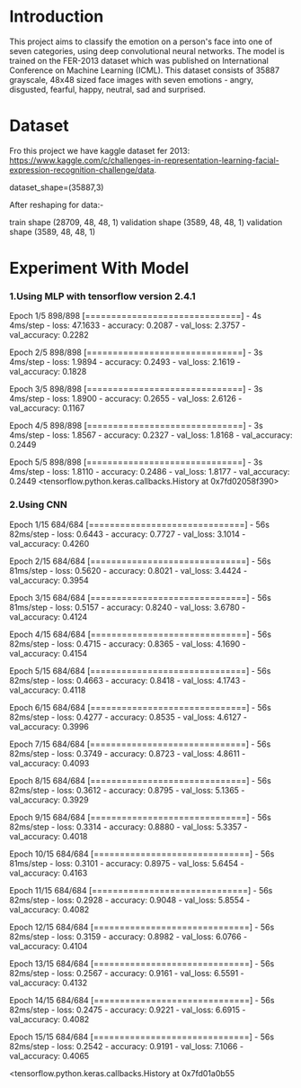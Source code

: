 <h1>Introduction</h1>

This project aims to classify the emotion on a person's face into one of seven categories, using deep convolutional neural networks. The model is trained on the FER-2013 dataset which was published on International Conference on Machine Learning (ICML). This dataset consists of 35887 grayscale, 48x48 sized face images with seven emotions - angry, disgusted, fearful, happy, neutral, sad and surprised.

<h1>Dataset</h1>

Fro this project we have kaggle dataset fer 2013: https://www.kaggle.com/c/challenges-in-representation-learning-facial-expression-recognition-challenge/data.

dataset_shape=(35887,3)

After reshaping for data:-

train shape (28709, 48, 48, 1)
validation shape (3589, 48, 48, 1)
validation shape (3589, 48, 48, 1)


<h1>Experiment With Model</h1>
  <h3>1.Using MLP with tensorflow version 2.4.1</h3>
Epoch 1/5
898/898 [==============================] - 4s 4ms/step - loss: 47.1633 - accuracy: 0.2087 - val_loss: 2.3757 - val_accuracy: 0.2282

Epoch 2/5
898/898 [==============================] - 3s 4ms/step - loss: 1.9894 - accuracy: 0.2493 - val_loss: 2.1619 - val_accuracy: 0.1828

Epoch 3/5
898/898 [==============================] - 3s 4ms/step - loss: 1.8900 - accuracy: 0.2655 - val_loss: 2.6126 - val_accuracy: 0.1167

Epoch 4/5
898/898 [==============================] - 3s 4ms/step - loss: 1.8567 - accuracy: 0.2327 - val_loss: 1.8168 - val_accuracy: 0.2449

Epoch 5/5
898/898 [==============================] - 3s 4ms/step - loss: 1.8110 - accuracy: 0.2486 - val_loss: 1.8177 - val_accuracy: 0.2449
<tensorflow.python.keras.callbacks.History at 0x7fd02058f390>

<h3>2.Using CNN</h3> 

Epoch 1/15
684/684 [==============================] - 56s 82ms/step - loss: 0.6443 - accuracy: 0.7727 - val_loss: 3.1014 - val_accuracy: 0.4260

Epoch 2/15
684/684 [==============================] - 56s 81ms/step - loss: 0.5620 - accuracy: 0.8021 - val_loss: 3.4424 - val_accuracy: 0.3954

Epoch 3/15
684/684 [==============================] - 56s 81ms/step - loss: 0.5157 - accuracy: 0.8240 - val_loss: 3.6780 - val_accuracy: 0.4124

Epoch 4/15
684/684 [==============================] - 56s 82ms/step - loss: 0.4715 - accuracy: 0.8365 - val_loss: 4.1690 - val_accuracy: 0.4154

Epoch 5/15
684/684 [==============================] - 56s 82ms/step - loss: 0.4663 - accuracy: 0.8418 - val_loss: 4.1743 - val_accuracy: 0.4118

Epoch 6/15
684/684 [==============================] - 56s 82ms/step - loss: 0.4277 - accuracy: 0.8535 - val_loss: 4.6127 - val_accuracy: 0.3996

Epoch 7/15
684/684 [==============================] - 56s 82ms/step - loss: 0.3749 - accuracy: 0.8723 - val_loss: 4.8611 - val_accuracy: 0.4093

Epoch 8/15
684/684 [==============================] - 56s 82ms/step - loss: 0.3612 - accuracy: 0.8795 - val_loss: 5.1365 - val_accuracy: 0.3929

Epoch 9/15
684/684 [==============================] - 56s 82ms/step - loss: 0.3314 - accuracy: 0.8880 - val_loss: 5.3357 - val_accuracy: 0.4018

Epoch 10/15
684/684 [==============================] - 56s 81ms/step - loss: 0.3101 - accuracy: 0.8975 - val_loss: 5.6454 - val_accuracy: 0.4163

Epoch 11/15
684/684 [==============================] - 56s 82ms/step - loss: 0.2928 - accuracy: 0.9048 - val_loss: 5.8554 - val_accuracy: 0.4082

Epoch 12/15
684/684 [==============================] - 56s 82ms/step - loss: 0.3159 - accuracy: 0.8982 - val_loss: 6.0766 - val_accuracy: 0.4104

Epoch 13/15
684/684 [==============================] - 56s 82ms/step - loss: 0.2567 - accuracy: 0.9161 - val_loss: 6.5591 - val_accuracy: 0.4132

Epoch 14/15
684/684 [==============================] - 56s 82ms/step - loss: 0.2475 - accuracy: 0.9221 - val_loss: 6.6915 - val_accuracy: 0.4082

Epoch 15/15
684/684 [==============================] - 56s 82ms/step - loss: 0.2542 - accuracy: 0.9191 - val_loss: 7.1066 - val_accuracy: 0.4065

<tensorflow.python.keras.callbacks.History at 0x7fd01a0b55
  


